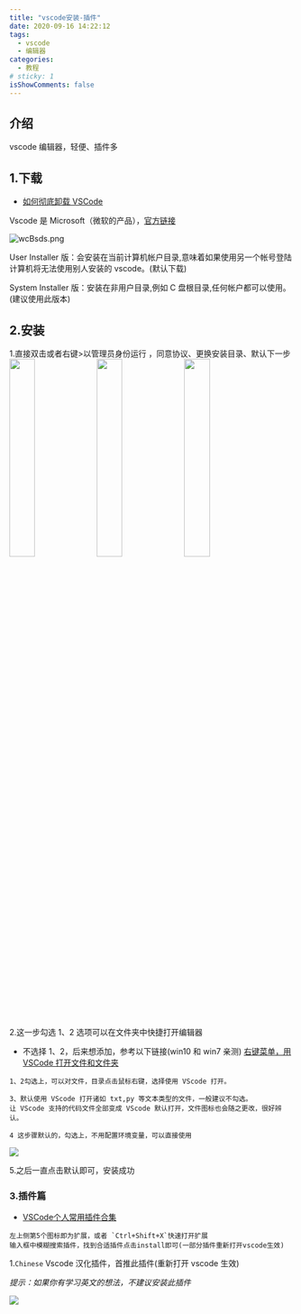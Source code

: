 ```yaml
---
title: "vscode安装-插件"
date: 2020-09-16 14:22:12
tags:
  - vscode
  - 编辑器
categories:
  - 教程
# sticky: 1
isShowComments: false
---
```


## 介绍

vscode 编辑器，轻便、插件多

## 1.下载
* [如何彻底卸载 VSCode](https://blog.csdn.net/weixin_44090040/article/details/107818281)

Vscode 是 Microsoft（微软的产品），[官方链接](https://code.visualstudio.com/download)

![wcBsds.png](https://s1.ax1x.com/2020/09/16/wcBsds.png)

User Installer 版：会安装在当前计算机帐户目录,意味着如果使用另一个帐号登陆计算机将无法使用别人安装的 vscode。(默认下载)

System Installer 版：安装在非用户目录,例如 C 盘根目录,任何帐户都可以使用。(建议使用此版本)

## 2.安装

1.直接双击或者右键>以管理员身份运行 ，同意协议、更换安装目录、默认下一步
<img src="https://s1.ax1x.com/2020/09/16/wcBHF1.png" width="30%">
<img src="https://s1.ax1x.com/2020/09/16/wcBOSK.png" width="30%" >
<img src="https://s1.ax1x.com/2020/09/16/wcDVOg.png" width="30%">

2.这一步勾选 1、2 选项可以在文件夹中快捷打开编辑器

- 不选择 1、2，后来想添加，参考以下链接(win10 和 win7 亲测)
  [右键菜单，用 VSCode 打开文件和文件夹](https://www.jianshu.com/p/e8c29211fba9)

```
1、2勾选上，可以对文件，目录点击鼠标右键，选择使用 VScode 打开。

3、默认使用 VScode 打开诸如 txt,py 等文本类型的文件，一般建议不勾选。
让 VScode 支持的代码文件全部变成 VScode 默认打开，文件图标也会随之更改，很好辨认。

4 这步骤默认的，勾选上，不用配置环境变量，可以直接使用
```

<img src="https://s1.ax1x.com/2020/09/16/wcDakR.png" class="max">

5.之后一直点击默认即可，安装成功

### 3.插件篇

* [VSCode个人常用插件合集](https://blog.juanertu.com/archives/fccd987.html)

```
左上侧第5个图标即为扩展，或者 `Ctrl+Shift+X`快速打开扩展
输入框中模糊搜索插件，找到合适插件点击install即可(一部分插件重新打开vscode生效)
```

1.`Chinese` Vscode 汉化插件，首推此插件(重新打开 vscode 生效)

_提示：如果你有学习英文的想法，不建议安装此插件_

<img src="https://s1.ax1x.com/2020/09/16/wcrWb4.png">

